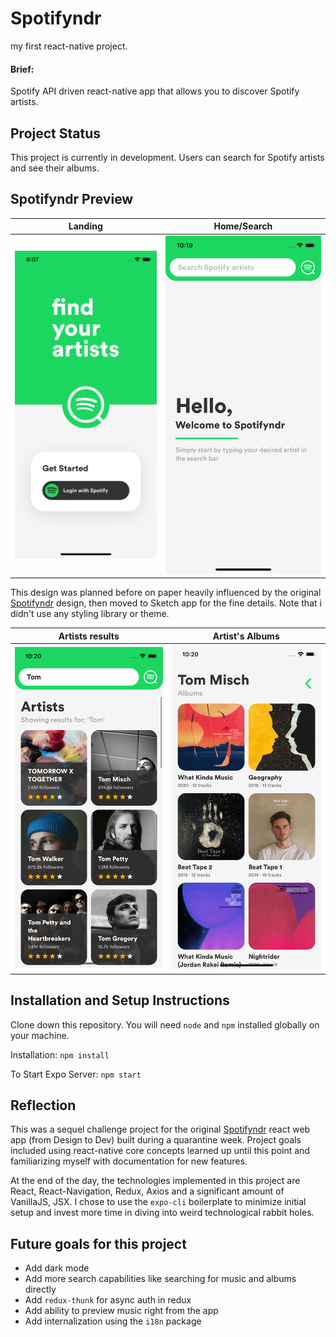 # Spotifyndr
my first react-native project.

#### Brief:
Spotify API driven react-native app that allows you to discover Spotify artists.

## Project Status
This project is currently in development. Users can search for Spotify artists and see their albums.

## Spotifyndr Preview
  | Landing  | Home/Search  |
  | -----------------| -----|
  | ![Landing](/demo/Landing_Page.png) | ![Home/Search](/demo/Search_Page.png) |

This design was planned before on paper heavily influenced by the original [Spotifyndr](https://https://github.com/julescript/spotifyndr) design, then moved to Sketch app for the fine details.
Note that i didn't use any styling library or theme.

| Artists results  | Artist's Albums  |
| -----------------| -----|
| ![Artists results](/demo/Artists_Page.png) | ![Artist's Albums](/demo/Albums_Page.png) |


## Installation and Setup Instructions
Clone down this repository. You will need `node` and `npm` installed globally on your machine.  

Installation:
`npm install`  

To Start Expo Server:
`npm start`  

## Reflection

This was a sequel challenge project for the original [Spotifyndr](https://https://github.com/julescript/spotifyndr) react web app (from Design to Dev) built during a quarantine week. Project goals included using react-native core concepts learned up until this point and familiarizing myself with documentation for new features.  

At the end of the day, the technologies implemented in this project are React, React-Navigation, Redux, Axios and a significant amount of VanillaJS, JSX. I chose to use the `expo-cli` boilerplate to minimize initial setup and invest more time in diving into weird technological rabbit holes.

## Future goals for this project

* Add dark mode
* Add more search capabilities like searching for music and albums directly
* Add `redux-thunk` for async auth in redux
* Add ability to preview music right from the app
* Add internalization using the `i18n` package